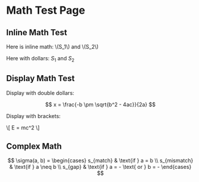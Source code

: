 # Math Test Page

## Inline Math Test

Here is inline math: \\(S_1\\) and \\(S_2\\)

Here with dollars: $S_1$ and $S_2$

## Display Math Test

Display with double dollars:

$$
x = \frac{-b \pm \sqrt{b^2 - 4ac}}{2a}
$$

Display with brackets:

\\[
E = mc^2
\\]

## Complex Math

$$
\sigma(a, b) = \begin{cases}
s_{match} & \text{if } a = b \\
s_{mismatch} & \text{if } a \neq b \\
s_{gap} & \text{if } a = - \text{ or } b = -
\end{cases}
$$